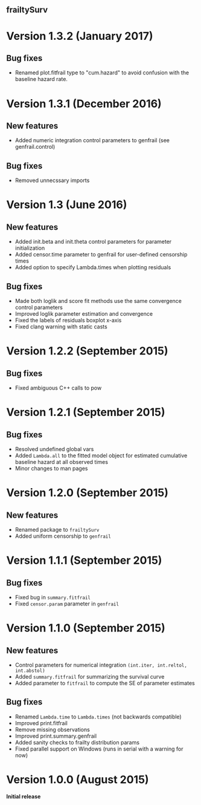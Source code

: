 frailtySurv
--------

# Version 1.3.2 (January 2017)

## Bug fixes
  * Renamed plot.fitfrail type to "cum.hazard" to avoid confusion with the baseline hazard rate.

# Version 1.3.1 (December 2016)
  
## New features
  * Added numeric integration control parameters to genfrail (see genfrail.control)

## Bug fixes
  * Removed unnecssary imports

# Version 1.3 (June 2016)
  
## New features
  * Added init.beta and init.theta control parameters for parameter initialization
  * Added censor.time parameter to genfrail for user-defined censorship times
  * Added option to specify Lambda.times when plotting residuals

## Bug fixes
  * Made both loglik and score fit methods use the same convergence control parameters
  * Improved loglik parameter estimation and convergence
  * Fixed the labels of residuals boxplot x-axis
  * Fixed clang warning with static casts
  
# Version 1.2.2 (September 2015)

## Bug fixes
  * Fixed ambiguous C++ calls to pow

# Version 1.2.1 (September 2015)

## Bug fixes
  * Resolved undefined global vars
  * Added `Lambda.all` to the fitted model object for estimated cumulative baseline hazard at all observed times
  * Minor changes to man pages

# Version 1.2.0 (September 2015)

## New features
  * Renamed package to `frailtySurv`
  * Added uniform censorship to `genfrail`

# Version 1.1.1 (September 2015)

## Bug fixes
  * Fixed bug in `summary.fitfrail`
  * Fixed `censor.param` parameter in `genfrail`
  
# Version 1.1.0 (September 2015)

## New features
  * Control parameters for numerical integration `(int.iter, int.reltol, int.abstol)`
  * Added `summary.fitfrail` for summarizing the survival curve 
  * Added parameter to `fitfrail` to compute the SE of parameter estimates

## Bug fixes
  * Renamed `Lambda.time` to `Lambda.times` (not backwards compatible)
  * Improved print.fitfrail
  * Remove missing observations
  * Improved print.summary.genfrail
  * Added sanity checks to frailty distribution params
  * Fixed parallel support on Windows (runs in serial with a warning for now)
  
# Version 1.0.0 (August 2015)

  **Initial release**